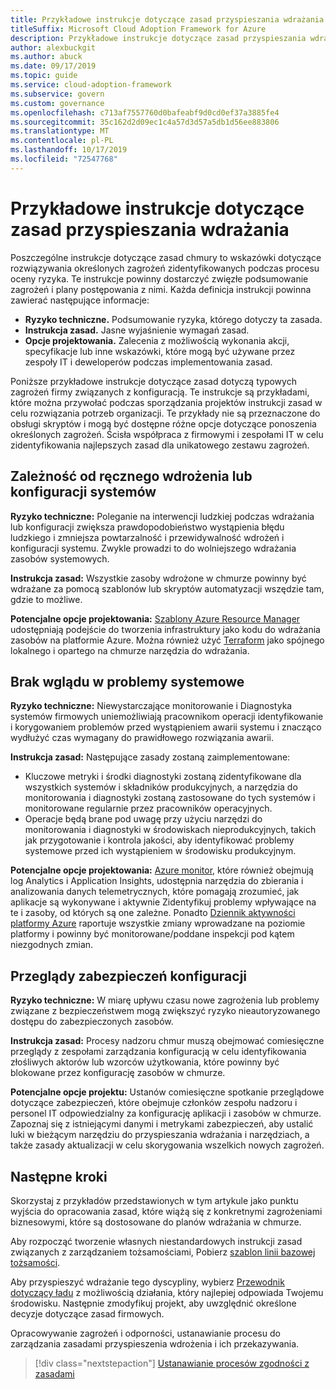 ```yaml
---
title: Przykładowe instrukcje dotyczące zasad przyspieszania wdrażania
titleSuffix: Microsoft Cloud Adoption Framework for Azure
description: Przykładowe instrukcje dotyczące zasad przyspieszania wdrażania
author: alexbuckgit
ms.author: abuck
ms.date: 09/17/2019
ms.topic: guide
ms.service: cloud-adoption-framework
ms.subservice: govern
ms.custom: governance
ms.openlocfilehash: c713af7557760d0bafeabf9d0cd0ef37a3885fe4
ms.sourcegitcommit: 35c162d2d09ec1c4a57d3d57a5db1d56ee883806
ms.translationtype: MT
ms.contentlocale: pl-PL
ms.lasthandoff: 10/17/2019
ms.locfileid: "72547768"
---
```

# <a name="deployment-acceleration-sample-policy-statements"></a>Przykładowe instrukcje dotyczące zasad przyspieszania wdrażania

Poszczególne instrukcje dotyczące zasad chmury to wskazówki dotyczące rozwiązywania określonych zagrożeń zidentyfikowanych podczas procesu oceny ryzyka. Te instrukcje powinny dostarczyć zwięzłe podsumowanie zagrożeń i plany postępowania z nimi. Każda definicja instrukcji powinna zawierać następujące informacje:

- **Ryzyko techniczne.** Podsumowanie ryzyka, którego dotyczy ta zasada.
- **Instrukcja zasad.** Jasne wyjaśnienie wymagań zasad.
- **Opcje projektowania.** Zalecenia z możliwością wykonania akcji, specyfikacje lub inne wskazówki, które mogą być używane przez zespoły IT i deweloperów podczas implementowania zasad.

Poniższe przykładowe instrukcje dotyczące zasad dotyczą typowych zagrożeń firmy związanych z konfiguracją. Te instrukcje są przykładami, które można przywołać podczas sporządzania projektów instrukcji zasad w celu rozwiązania potrzeb organizacji. Te przykłady nie są przeznaczone do obsługi skryptów i mogą być dostępne różne opcje dotyczące ponoszenia określonych zagrożeń. Ścisła współpraca z firmowymi i zespołami IT w celu zidentyfikowania najlepszych zasad dla unikatowego zestawu zagrożeń.

## <a name="reliance-on-manual-deployment-or-configuration-of-systems"></a>Zależność od ręcznego wdrożenia lub konfiguracji systemów

**Ryzyko techniczne:** Poleganie na interwencji ludzkiej podczas wdrażania lub konfiguracji zwiększa prawdopodobieństwo wystąpienia błędu ludzkiego i zmniejsza powtarzalność i przewidywalność wdrożeń i konfiguracji systemu. Zwykle prowadzi to do wolniejszego wdrażania zasobów systemowych.

**Instrukcja zasad:** Wszystkie zasoby wdrożone w chmurze powinny być wdrażane za pomocą szablonów lub skryptów automatyzacji wszędzie tam, gdzie to możliwe.

**Potencjalne opcje projektowania:** [Szablony Azure Resource Manager](https://docs.microsoft.com/azure/azure-resource-manager/template-deployment-overview) udostępniają podejście do tworzenia infrastruktury jako kodu do wdrażania zasobów na platformie Azure. Można również użyć [Terraform](https://docs.microsoft.com/azure/terraform/terraform-overview) jako spójnego lokalnego i opartego na chmurze narzędzia do wdrażania.

## <a name="lack-of-visibility-into-system-issues"></a>Brak wglądu w problemy systemowe

**Ryzyko techniczne:** Niewystarczające monitorowanie i Diagnostyka systemów firmowych uniemożliwiają pracownikom operacji identyfikowanie i korygowaniem problemów przed wystąpieniem awarii systemu i znacząco wydłużyć czas wymagany do prawidłowego rozwiązania awarii.

**Instrukcja zasad:** Następujące zasady zostaną zaimplementowane:

- Kluczowe metryki i środki diagnostyki zostaną zidentyfikowane dla wszystkich systemów i składników produkcyjnych, a narzędzia do monitorowania i diagnostyki zostaną zastosowane do tych systemów i monitorowane regularnie przez pracowników operacyjnych.
- Operacje będą brane pod uwagę przy użyciu narzędzi do monitorowania i diagnostyki w środowiskach nieprodukcyjnych, takich jak przygotowanie i kontrola jakości, aby identyfikować problemy systemowe przed ich wystąpieniem w środowisku produkcyjnym.

**Potencjalne opcje projektowania:** [Azure monitor](https://docs.microsoft.com/azure/azure-monitor), które również obejmują log Analytics i Application Insights, udostępnia narzędzia do zbierania i analizowania danych telemetrycznych, które pomagają zrozumieć, jak aplikacje są wykonywane i aktywnie Zidentyfikuj problemy wpływające na te i zasoby, od których są one zależne. Ponadto [Dziennik aktywności platformy Azure](https://docs.microsoft.com/azure/azure-monitor/platform/activity-logs-overview) raportuje wszystkie zmiany wprowadzane na poziomie platformy i powinny być monitorowane/poddane inspekcji pod kątem niezgodnych zmian.

## <a name="configuration-security-reviews"></a>Przeglądy zabezpieczeń konfiguracji

**Ryzyko techniczne:** W miarę upływu czasu nowe zagrożenia lub problemy związane z bezpieczeństwem mogą zwiększyć ryzyko nieautoryzowanego dostępu do zabezpieczonych zasobów.

**Instrukcja zasad:** Procesy nadzoru chmur muszą obejmować comiesięczne przeglądy z zespołami zarządzania konfiguracją w celu identyfikowania złośliwych aktorów lub wzorców użytkowania, które powinny być blokowane przez konfigurację zasobów w chmurze.

**Potencjalne opcje projektu:** Ustanów comiesięczne spotkanie przeglądowe dotyczące zabezpieczeń, które obejmuje członków zespołu nadzoru i personel IT odpowiedzialny za konfigurację aplikacji i zasobów w chmurze. Zapoznaj się z istniejącymi danymi i metrykami zabezpieczeń, aby ustalić luki w bieżącym narzędziu do przyspieszania wdrażania i narzędziach, a także zasady aktualizacji w celu skorygowania wszelkich nowych zagrożeń.

## <a name="next-steps"></a>Następne kroki

Skorzystaj z przykładów przedstawionych w tym artykule jako punktu wyjścia do opracowania zasad, które wiążą się z konkretnymi zagrożeniami biznesowymi, które są dostosowane do planów wdrażania w chmurze.

Aby rozpocząć tworzenie własnych niestandardowych instrukcji zasad związanych z zarządzaniem tożsamościami, Pobierz [szablon linii bazowej tożsamości](../identity-baseline/template.md).

Aby przyspieszyć wdrażanie tego dyscypliny, wybierz [Przewodnik dotyczący ładu](../guides/index.md) z możliwością działania, który najlepiej odpowiada Twojemu środowisku. Następnie zmodyfikuj projekt, aby uwzględnić określone decyzje dotyczące zasad firmowych.

Opracowywanie zagrożeń i odporności, ustanawianie procesu do zarządzania zasadami przyspieszenia wdrożenia i ich przekazywania.

> [!div class="nextstepaction"]
> [Ustanawianie procesów zgodności z zasadami](./compliance-processes.md)
